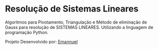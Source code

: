 # Resolução de Sistemas Lineares
Algoritmos para Pivotamento, Triangulação e Método de eliminação de Gauss para resolução de SISTEMAS LINEARES. Utilizando a linguagem de programação Python.

Projeto Desenvolvido por:
[Emannuel](https://github.com/emannuelOC/emannuelOC.github.io)
